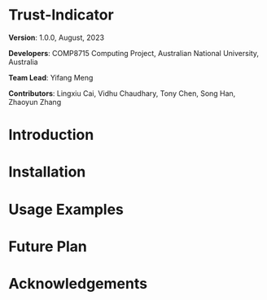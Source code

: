 # Trust-Indicator
**Version**: 1.0.0, August, 2023 

**Developers**: COMP8715 Computing Project, Australian National University, Australia 

**Team Lead**: Yifang Meng 

**Contributors**: Lingxiu Cai, Vidhu Chaudhary, Tony Chen, Song Han, Zhaoyun Zhang 

# Introduction

# Installation

# Usage Examples

# Future Plan

# Acknowledgements
